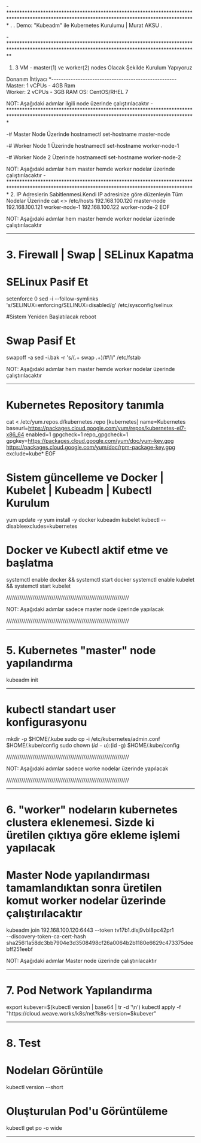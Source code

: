 
-***********************************************************************************************************************************************
.
. Demo:  "Kubeadm" ile Kubernetes Kurulumu  |  Murat AKSU
.

-************************************************************************************************************************************************

1. 3 VM - master(1) ve worker(2) nodes Olacak Şekilde Kurulum Yapıyoruz

Donanım İhtiyacı
*----------------------------------------------------
Master: 1 vCPUs - 4GB Ram  
Worker: 2 vCPUs - 3GB RAM
OS:     CentOS/RHEL 7

NOT: Aşağıdaki adımlar ilgili node üzerinde çalıştırılacaktır
-***********************************************************************************************************************************************

-# Master Node Üzerinde
hostnamectl set-hostname master-node

-# Worker Node 1 Üzerinde
hostnamectl set-hostname worker-node-1

-# Worker Node 2 Üzerinde
hostnamectl set-hostname worker-node-2


NOT: Aşağıdaki adımlar hem master hemde worker nodelar üzerinde çalıştırılacaktır
-***********************************************************************************************************************************************
 2. IP Adreslerin Sabitlenmesi.Kendi IP adresinize göre düzenleyin
 Tüm Nodelar Üzerinde
cat <<EOF>> /etc/hosts
192.168.100.120 master-node
192.168.100.121 worker-node-1
192.168.100.122 worker-node-2
EOF

NOT: Aşağıdaki adımlar hem master hemde worker nodelar üzerinde çalıştırılacaktır
***********************************************************************************************************************************************

# 3.  Firewall | Swap | SELinux Kapatma

# SELinux Pasif Et
setenforce 0
sed -i --follow-symlinks 's/SELINUX=enforcing/SELINUX=disabled/g' /etc/sysconfig/selinux

#Sistem Yeniden Başlatılacak
reboot

# Swap Pasif Et
swapoff -a
sed -i.bak -r 's/(.+ swap .+)/#\1/' /etc/fstab


NOT: Aşağıdaki adımlar hem master hemde worker nodelar üzerinde çalıştırılacaktır
***********************************************************************************************************************************************

# Kubernetes Repository tanımla
cat <<EOF > /etc/yum.repos.d/kubernetes.repo
[kubernetes]
name=Kubernetes
baseurl=https://packages.cloud.google.com/yum/repos/kubernetes-el7-x86_64
enabled=1
gpgcheck=1
repo_gpgcheck=1
gpgkey=https://packages.cloud.google.com/yum/doc/yum-key.gpg https://packages.cloud.google.com/yum/doc/rpm-package-key.gpg
exclude=kube*
EOF


# Sistem güncelleme ve Docker | Kubelet | Kubeadm | Kubectl Kurulum
yum update -y
yum install -y docker kubeadm kubelet kubectl --disableexcludes=kubernetes


# Docker ve Kubectl aktif etme ve başlatma
systemctl enable docker && systemctl start docker
systemctl enable kubelet && systemctl start kubelet

/////////////////////////////////////////////////////////////////

NOT: Aşağıdaki adımlar sadece master node üzerinde yapılacak

/////////////////////////////////////////////////////////////////

***********************************************************************************************************************************************

# 5. Kubernetes "master" node yapılandırma

kubeadm init

---------------------------------------------------------------------

# kubectl standart user konfigurasyonu
mkdir -p $HOME/.kube
sudo cp -i /etc/kubernetes/admin.conf $HOME/.kube/config
sudo chown $(id -u):$(id -g) $HOME/.kube/config



/////////////////////////////////////////////////////////////////

NOT: Aşağıdaki adımlar sadece worke nodelar üzerinde yapılacak

/////////////////////////////////////////////////////////////////


************************************************************************************************************************************************

# 6. "worker" nodeların kubernetes clustera eklenemesi. Sizde ki üretilen çıktıya göre ekleme işlemi yapılacak

#  Master Node yapılandırması tamamlandıktan sonra üretilen komut worker nodelar üzerinde çalıştırılacaktır

kubeadm join 192.168.100.120:6443 --token tv17b1.dlsj9vbl8pc42pr1 \
        --discovery-token-ca-cert-hash sha256:1a58dc3bb7904e3d3508498cf26a0064b2b1180e6629c473375deebff251eebf


NOT: Aşağıdaki adımlar Master node üzerinde çalıştırılacaktır
***********************************************************************************************************************************************
# 7. Pod Network Yapılandırma

export kubever=$(kubectl version | base64 | tr -d '\n')
kubectl apply -f "https://cloud.weave.works/k8s/net?k8s-version=$kubever"

************************************************************************************************************************************************

# 8. Test

# Nodeları Görüntüle
kubectl version --short

# Oluşturulan Pod'u Görüntüleme
kubectl get po -o wide


************************************************************************************************************************************************
